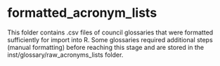 # formatted_acronym_lists

This folder contains .csv files of council glossaries that were formatted sufficiently for import into R. Some glossaries required additional steps (manual formatting) before reaching this stage and are stored in the inst/glossary/raw_acronyms_lists folder.
